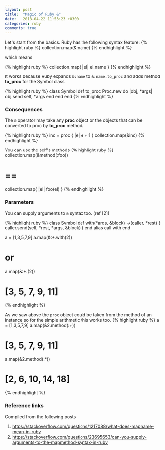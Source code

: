```yaml
---
layout: post
title:  "Magic of Ruby &"
date:   2018-04-22 11:53:23 +0300
categories: ruby
comments: true
---
```


Let's start from the basics. Ruby has the following syntax feature: 
{% highlight ruby %}
collection.map(&:name)
{% endhighlight %}

which means

{% highlight ruby %}
collection.map{ |el| el.name }
{% endhighlight %}

It works because Ruby expands `&:name` to `&:name.to_proc` and adds method **to_proc** for the Symbol class

{% highlight ruby %}
class Symbol
  def to_proc
    Proc.new do |obj, *args|
      obj.send self, *args
    end
  end
end
{% endhighlight %}

### Consequences
The `&` operator may take any **proc** object or the objects that can be converted to proc by **to_proc** method.

{% highlight ruby %}
inc = proc { |e|  e + 1 }
collection.map(&inc)
{% endhighlight %}

You can use the self's methods 
{% highlight ruby %}
collection.map(&method(:foo))
# ==
collection.map{ |el| foo(el) }
{% endhighlight %}

### Parameters
You can supply arguments to `&` syntax too. (ref [2]) 

{% highlight ruby %}
class Symbol
  def with(*args, &block)
    ->(caller, *rest) { caller.send(self, *rest, *args, &block) }
  end
  alias call with
end

a = [1,3,5,7,9]
a.map(&:+.with(2))
# or
a.map(&:+.(2))
# [3, 5, 7, 9, 11]
{% endhighlight %}

As we saw above the `proc` object could be taken from the method of an instance so for the simple arithmetic this works too.
{% highlight ruby %}
a = [1,3,5,7,9]
a.map(&2.method(:+))
# [3, 5, 7, 9, 11]
a.map(&2.method(:*))
# [2, 6, 10, 14, 18]
{% endhighlight %}


### Reference links
Compiled from the following posts

1. <https://stackoverflow.com/questions/1217088/what-does-mapname-mean-in-ruby>
1. <https://stackoverflow.com/questions/23695653/can-you-supply-arguments-to-the-mapmethod-syntax-in-ruby>